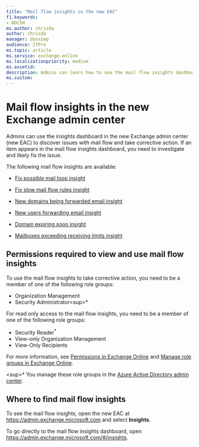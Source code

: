 ```yaml
---
title: "Mail flow insights in the new EAC"
f1.keywords:
- NOCSH
ms.author: chrisda
author: chrisda
manager: dansimp
audience: ITPro
ms.topic: article
ms.service: exchange-online
ms.localizationpriority: medium
ms.assetid:
description: Admins can learn how to use the mail flow insights dashboard in the new Exchange admin center to find and fix mail flow related issues.
ms.custom:
---
```


# Mail flow insights in the new Exchange admin center

Admins can use the insights dashboard in the new Exchange admin center (new EAC) to discover issues with mail flow and take corrective action. If an item appears in the mail flow insights dashboard, you need to investigate and likely fix the issue.

The following mail flow insights are available:

- [Fix possible mail loop insight](mfi-fix-possible-mail-loop-insight.md)

- [Fix slow mail flow rules insight](mfi-fix-slow-mail-flow-rules-insight.md)

- [New domains being forwarded email insight](mfi-new-domains-being-forwarded-email-insight.md)

- [New users forwarding email insight](mfi-new-users-forwarding-email-insight.md)

- [Domain expiring soon insight](domain-expiry-notification-feature.md)

- [Mailboxes exceeding receiving limits insight](mailboxes-exceeding-receiving-limits-insights.md)

## Permissions required to view and use mail flow insights

To use the mail flow insights to take corrective action, you need to be a member of one of the following role groups:

- Organization Management
- Security Administrator<sup\>*</sup>

For read only access to the mail flow insights, you need to be a member of one of the following role groups:

- Security Reader<sup>\*</sup>
- View-only Organization Management
- View-Only Recipients

For more information, see [Permissions in Exchange Online](../../permissions-exo/permissions-exo.md) and [Manage role groups in Exchange Online](../../permissions-exo/role-groups.md).

<sup\>*</sup> You manage these role groups in the [Azure Active Directory admin center](https://aad.portal.azure.com).

## Where to find mail flow insights

To see the mail flow insights, open the new EAC at <https://admin.exchange.microsoft.com> and select **Insights**.

To go directly to the mail flow insights dashboard, open <https://admin.exchange.microsoft.com/#/insights>.
